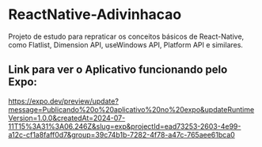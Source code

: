 # ReactNative-Adivinhacao
Projeto de estudo para repraticar os conceitos básicos de React-Native, como Flatlist, Dimension API, useWindows API, Platform API e similares.

## Link para ver o Aplicativo funcionando pelo Expo:

https://expo.dev/preview/update?message=Publicando%20o%20aplicativo%20no%20expo&updateRuntimeVersion=1.0.0&createdAt=2024-07-11T15%3A31%3A06.246Z&slug=exp&projectId=ead73253-2603-4e99-a12c-cf1a8faff0d7&group=39c74b1b-7282-4f78-a47c-765aee61bca0